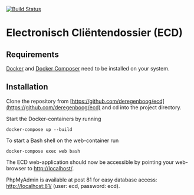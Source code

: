 [![Build Status](https://travis-ci.org/deregenboog/ecd.svg?branch=master)](https://travis-ci.org/deregenboog/ecd)

# Electronisch Cliëntendossier (ECD)

## Requirements

[Docker](https://docs.docker.com/) and
[Docker Composer](https://docs.docker.com/compose/) need to be installed on
your system.

## Installation

Clone the repository from [https://github.com/deregenboog/ecd](https://github.com/deregenboog/ecd) and cd into the project directory.

Start the Docker-containers by running

    docker-compose up --build

To start a Bash shell on the web-container run

    docker-compose exec web bash

The ECD web-application should now be accessible by pointing your web-browser to [http://localhost/](http://localhost/).

PhpMyAdmin is available at post 81 for easy database access: [http://localhost:81/](http://localhost:81/) (user: ecd, password: ecd).
